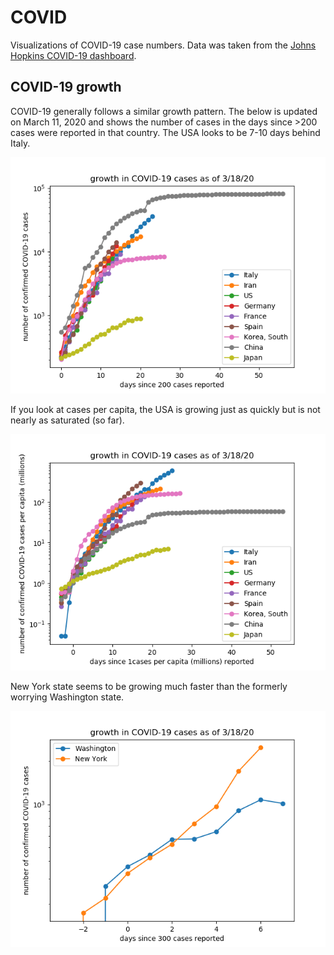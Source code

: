 # COVID
 
 Visualizations of COVID-19 case numbers. Data was taken from the [Johns Hopkins COVID-19 dashboard](https://github.com/CSSEGISandData/COVID-19).

## COVID-19 growth

COVID-19 generally follows a similar growth pattern. The below is updated on March 11, 2020 and shows the number of cases in the days since >200 cases were reported in that country. The USA looks to be 7-10 days behind Italy.

![Number of cases, in days since >200 cases](cases.png)

If you look at cases per capita, the USA is growing just as quickly but is not nearly as saturated (so far).

![Number of cases, in days since >200 cases](cases_capita.png)

New York state seems to be growing much faster than the formerly worrying Washington state.

![states](cases_states.png)
